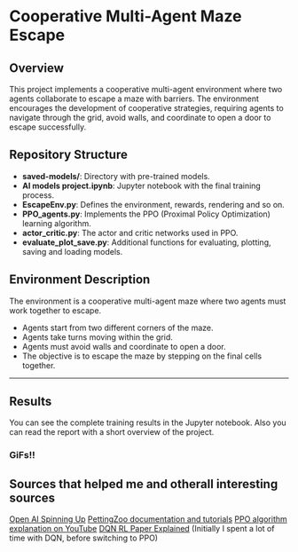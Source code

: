 # Cooperative Multi-Agent Maze Escape

## Overview

This project implements a cooperative multi-agent environment where two agents collaborate to escape a maze with barriers. The environment encourages the development of cooperative strategies, requiring agents to navigate through the grid, avoid walls, and coordinate to open a door to escape successfully.

## Repository Structure

- **saved-models/**: Directory with pre-trained models.
- **AI models project.ipynb**: Jupyter notebook with the final training process.
- **EscapeEnv.py**: Defines the environment, rewards, rendering and so on.
- **PPO_agents.py**: Implements the PPO (Proximal Policy Optimization) learning algorithm.
- **actor_critic.py**: The actor and critic networks used in PPO.
- **evaluate_plot_save.py**: Additional functions for evaluating, plotting, saving and loading models.

## Environment Description

The environment is a cooperative multi-agent maze where two agents must work together to escape.
- Agents start from two different corners of the maze.
- Agents take turns moving within the grid.
- Agents must avoid walls and coordinate to open a door.
- The objective is to escape the maze by stepping on the final cells together.
  
---
## Results
You can see the complete training results in the Jupyter notebook. 
Also you can read the report with a short overview of the project.  

### GiFs!!


## Sources that helped me and otherall interesting sources 
[Open AI Spinning Up](https://spinningup.openai.com/en/latest/index.html)
[PettingZoo documentation and tutorials](https://pettingzoo.farama.org/)
[PPO algorithm explanation on YouTube](https://www.youtube.com/watch?v=5P7I-xPq8u8)
[DQN RL Paper Explained](https://www.youtube.com/watch?v=H1NRNGiS8YU&t=2342s) (Initially I spent a lot of time with DQN, before switching to PPO)
